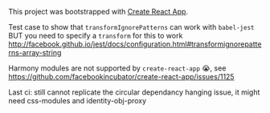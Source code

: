 This project was bootstrapped with [Create React App](https://github.com/facebookincubator/create-react-app).

Test case to show that `transformIgnorePatterns` can work with `babel-jest` BUT you need to specify a `transform` for this to work http://facebook.github.io/jest/docs/configuration.html#transformignorepatterns-array-string

Harmony modules are not supported by `create-react-app` 😭, see https://github.com/facebookincubator/create-react-app/issues/1125

Last ci: still cannot replicate the circular dependancy hanging issue,
it might need css-modules and identity-obj-proxy